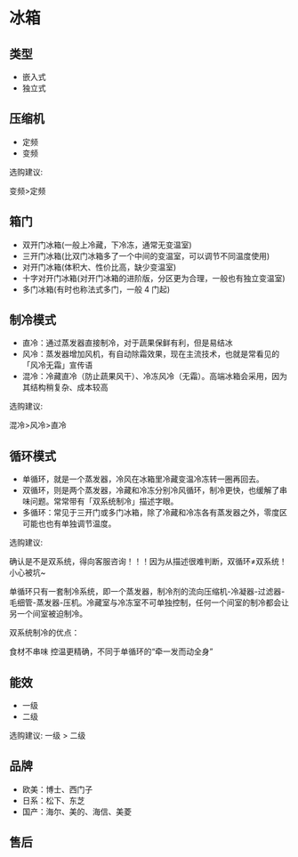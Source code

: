# 冰箱

## 类型

- 嵌入式
- 独立式

## 压缩机

- 定频
- 变频

选购建议: 

变频>定频

## 箱门

- 双开门冰箱(一般上冷藏，下冷冻，通常无变温室)
- 三开门冰箱(比双门冰箱多了一个中间的变温室，可以调节不同温度使用)
- 对开门冰箱(体积大、性价比高，缺少变温室)
- 十字对开门冰箱(对开门冰箱的进阶版，分区更为合理，一般也有独立变温室)
- 多门冰箱(有时也称法式多门，一般 4 门起)

## 制冷模式

- 直冷：通过蒸发器直接制冷，对于蔬果保鲜有利，但是易结冰
- 风冷：蒸发器增加风机，有自动除霜效果，现在主流技术，也就是常看见的「风冷无霜」宣传语
- 混冷：冷藏直冷（防止蔬果风干）、冷冻风冷（无霜）。高端冰箱会采用，因为其结构稍复杂、成本较高

选购建议:

混冷>风冷>直冷

## 循环模式

- 单循环，就是一个蒸发器，冷风在冰箱里冷藏变温冷冻转一圈再回去。
- 双循环，则是两个蒸发器，冷藏和冷冻分别冷风循环，制冷更快，也缓解了串味问题。常常带有「双系统制冷」描述字眼。
- 多循环：常见于三开门或多门冰箱，除了冷藏和冷冻各有蒸发器之外，零度区可能也也有单独调节温度。

选购建议: 

确认是不是双系统，得向客服咨询！！！因为从描述很难判断，双循环≠双系统！小心被坑~

单循环只有一套制冷系统，即一个蒸发器，制冷剂的流向压缩机-冷凝器-过滤器-毛细管-蒸发器-压机。冷藏室与冷冻室不可单独控制，任何一个间室的制冷都会让另一个间室被迫制冷。

双系统制冷的优点：

食材不串味
控温更精确，不同于单循环的“牵一发而动全身”

## 能效

- 一级
- 二级

选购建议:
 一级 > 二级 

## 品牌

- 欧美：博士、西门子
- 日系：松下、东芝
- 国产：海尔、美的、海信、美菱

## 售后